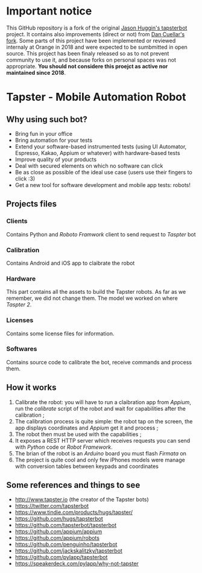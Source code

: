 # Important notice

This GitHub repository is a fork of the original [Jason Huggin's tapsterbot](https://github.com/hugs/tapsterbot) project.
It contains also improvements (direct or not) from [Dan Cuellar's fork](https://github.com/penguinho/tapsterbot).
Some parts of this project have been implemented or reviewed internaly at Orange in 2018 and were expected to be sumbmitted in open source.
This project has been finaly released so as to not prevent community to use it, and because forks on personal spaces was not appropriate.
**You should not considere this proejct as active nor maintained since 2018**.

# Tapster - Mobile Automation Robot

## Why using such bot?
- Bring fun in your office
- Bring automation for your tests
- Extend your software-based instrumented tests (using UI Automator, Espresso, Kakao, Appium or whatever) with hardware-based tests
- Improve quality of your products
- Deal with secured elements on which no software can click
- Be as close as possible of the ideal use case (users use their fingers to click :3)
- Get a new tool for software development and mobile app tests: robots!

## Projects files

### Clients
Contains Python and *Roboto Framwork* client to send request to *Taspter* bot

### Calibration
Contains Android and iOS app to claibrate the robot

### Hardware
This part contains all the assets to build the Tapster robots. As far as we remember, we did not change them.
The model we worked on where *Taspter 2*.

### Licenses
Contains some license files for information.

### Softwares
Contains source code to calibrate the bot, receive commands and process them.

## How it works
1. Calibrate the robot: you will have to run a claibration app from *Appium*, run the *calibrate* script of the robot and wait for capabilities after the calibration ;
2. The calibration process is quite simple: the robot tap on the screen, the app displays coordinates and *Appium* get it and process ;
3. The robot then must be used with the capabilities ;
4. It exposes a REST HTTP server which receives requests you can send with *Python* code or *Robot Framework*.
5. The brian of the robot is an *Arduino* board you must flash *Firmata* on
6. The project is quite cool and only few iPhones models were manage with conversion tables between keypads and coordinates

## Some references and things to see
- http://www.tapster.io (the creator of the Tapster bots)
- https://twitter.com/tapsterbot
- https://www.tindie.com/products/hugs/tapster/
- https://github.com/hugs/tapsterbot
- https://github.com/tapsterbot/tapsterbot
- https://github.com/appium/appium
- https://github.com/appium/robots
- https://github.com/penguinho/tapsterbot
- https://github.com/jackskalitzky/tapsterbot
- https://github.com/pylapp/tapsterbot
- https://speakerdeck.com/pylapp/why-not-tapster